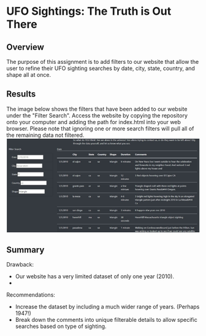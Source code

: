 # UFO Sightings: The Truth is Out There
## Overview
The purpose of this assignment is to add filters to our website that allow the user to refine their UFO sighting searches by date, city, state, country, and shape all at once. 
## Results
The image below shows the filters that have been added to our website under the "Filter Search". Access the website by copying the repository onto your computer and adding the path for index.html into your web browser. Please note that ignoring one or more search filters will pull all of the remaining data not filtered. 
![](UFOsearchExample.PNG)
## Summary
Drawback:
- Our website has a very limited dataset of only one year (2010).
- 
Recommendations: 
- Increase the dataset by including a much wider range of years. (Perhaps 1947!)
- Break down the comments into unique filterable details to allow specific searches based on type of sighting. 



